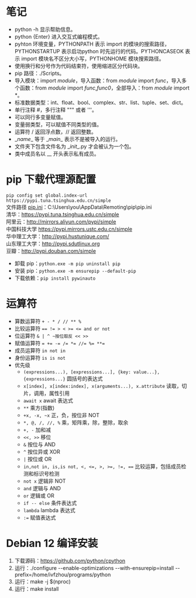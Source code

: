 # 笔记

- python -h 显示帮助信息。
- python {Enter} 进入交互式编程模式。
- pyhton 环境变量，PYTHONPATH 表示 import 的模块的搜索路径，PYTHONSTARTUP 表示启功python 时先运行的代码。PYTHONCASEOK 表示 import 模块名不区分大小写，PYTHONHOME 模块搜索路径。
- 使用换行和分号作为代码结束符，使用缩进区分代码块。
- pip 路径：./Scripts。
- 导入模块：import *module*，导入函数：from *module* import *func*，导入多个函数：from *module* import *func*,*func0*，全部导入：from *module* import *。
- 标准数据类型：int、float、bool、complex、str、list、tuple、set、dict。
- 单行注释 #，多行注释 """ 或者 '''。
- 可以同行多变量赋值。
- 变量弱类型，可以赋值不同类型的值。
- 运算符 / 返回浮点数，// 返回整数。
- \__name__ 等于 \__main__ 表示不是被导入的运行。
- 文件夹下包含文件名为 \__init__.py 才会被认为一个包。
- 类中成员名以 __ 开头表示私有成员。

# pip 下载代理源配置

`pip config set global.index-url https://pypi.tuna.tsinghua.edu.cn/simple`  
文件路径 [pip.ini](./pip.ini)：C:\Users\you\AppData\Remoting\pip\pip.ini  
清华：https://pypi.tuna.tsinghua.edu.cn/simple  
阿里云：http://mirrors.aliyun.com/pypi/simple  
中国科技大学 https://pypi.mirrors.ustc.edu.cn/simple  
华中理工大学：http://pypi.hustunique.com/  
山东理工大学：http://pypi.sdutlinux.org  
豆瓣：http://pypi.douban.com/simple  

- 卸载 pip：`python.exe -m pip uninstall pip`
- 安装 pip：`python.exe -m ensurepip --default-pip`
- 下载依赖：`pip install pywinauto`

# 运算符

- 算数运算符 `+ - * / // ** %`
- 比较运算符 `== != > < >= <= and or not`
- 位运算符 `& | ^ ~按位取反 << >>`
- 赋值运算符 `= += -= /= *= //= %= **=`
- 成员运算符 `in not in`
- 身份运算符 `is is not `
- 优先级
    - `(expressions...), [expressions...], {key: value...}, {expressions...}` 圆括号的表达式
    - `x[index], x[index:index], x(arguments...), x.attribute` 读取，切片，调用，属性引用
    - `await x`	await 表达式
    - `**` 乘方(指数)
    - `+x, -x, ~x` 正，负，按位非 NOT
    - `*, @, /, //, %` 乘，矩阵乘，除，整除，取余
    - `+, -` 加和减
    - `<<, >>` 移位
    - `&` 按位与 AND
    - `^` 按位异或 XOR
    - `|` 按位或 OR
    - `in,not in, is,is not, <, <=, >, >=, !=, ==` 比较运算，包括成员检测和标识号检测
    - `not x` 逻辑非 NOT
    - `and` 逻辑与 AND
    - `or` 逻辑或 OR
    - `if -- else` 条件表达式
    - `lambda` lambda 表达式
    - `:=` 赋值表达式

# Debian 12 编译安装

1. 下载源码：https://github.com/python/cpython
2. 运行：./configure --enable-optimizations --with-ensurepip=install --prefix=/home/ivfzhou/programs/python
3. 运行：make -j $(nproc)
4. 运行：make install
